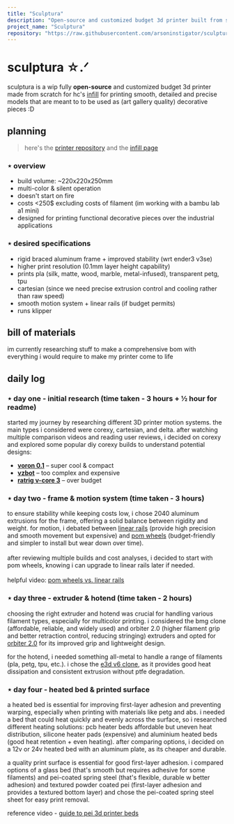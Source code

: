 ```yaml
---
title: "Sculptura"
description: "Open-source and customized budget 3d printer built from scratch for printing multicolor decorative items :D"
project_name: "Sculptura"
repository: "https://raw.githubusercontent.com/arsoninstigator/sculptura/refs/heads/main/README.md"
---
```

# sculptura ☆.ᐟ

sculptura is a wip fully **open-source** and customized budget 3d printer made from scratch for hc's [infill](infill.hackclub.com) for printing smooth, detailed and precise models that are meant to to be used as (art gallery quality) decorative pieces :D

## planning
> here's the [printer repository](https://arsoninstigator/sculptura) and the [infill page](https://infill.hackclub.com/printers/sculptura/)
> 
### ⋆ overview
- build volume: ~220x220x250mm
- multi-color & silent operation
- doesn't start on fire
- costs <250$ excluding costs of filament (im working with a bambu lab a1 mini)
- designed for printing functional decorative pieces over the industrial applications

### ⋆ desired specifications
- rigid braced aluminum frame + improved stability (wrt ender3 v3se)
- higher print resolution (0.1mm layer height capability)
- prints pla (silk, matte, wood, marble, metal-infused), transparent petg, tpu
- cartesian (since we need precise extrusion control and cooling rather than raw speed)
- smooth motion system + linear rails (if budget permits)
- runs klipper

## bill of materials
im currently researching stuff to make a comprehensive bom with everything i would require to make my printer come to life

## daily log
### ⋆ day one - initial research (time taken - 3 hours + ½ hour for readme)
started my journey by researching different 3D printer motion systems. the main types i considered were corexy, cartesian, and delta. after watching multiple comparison videos and reading user reviews, i decided on corexy and explored some popular diy corexy builds to understand potential designs:
- **[voron 0.1](https://vorondesign.com/voron0)** – super cool & compact
- **[vzbot](https://github.com/VZBot3D/VZBot)** – too complex and expensive
- **[ratrig v-core 3](https://ratrig.com/)** – over budget

### ⋆ day two -  frame & motion system (time taken - 3 hours)
to ensure stability while keeping costs low, i chose 2040 aluminum extrusions for the frame, offering a solid balance between rigidity and weight. for motion, i debated between <ins>linear rails</ins> (provide high precision and smooth movement but expensive) and <ins>pom wheels</ins> (budget-friendly and simpler to install but wear down over time). <br> <br> 
after reviewing multiple builds and cost analyses, i decided to start with pom wheels, knowing i can upgrade to linear rails later if needed. <br><br>
helpful video: [pom wheels vs. linear rails](https://youtu.be/9LVSXidVbzE?si=kI6JSTTjm1Ju_WpN)

### ⋆ day three - extruder & hotend (time taken - 2 hours)
choosing the right extruder and hotend was crucial for handling various filament types, especially for multicolor printing. i considered the bmg clone (affordable, reliable, and widely used) and orbiter 2.0 (higher filament grip and better retraction control, reducing stringing) extruders and opted for <ins>orbiter 2.0</ins> for its improved grip and lightweight design. 

for the hotend, i needed something all-metal to handle a range of filaments (pla, petg, tpu, etc.). i chose the <ins>e3d v6 clone</ins>, as it provides good heat dissipation and consistent extrusion without ptfe degradation.

### ⋆ day four - heated bed & printed surface
a heated bed is essential for improving first-layer adhesion and preventing warping, especially when printing with materials like petg and abs. i needed a bed that could heat quickly and evenly across the surface, so i researched different heating solutions: pcb heater beds affordable but uneven heat distribution, silicone heater pads (expensive) and aluminium heated beds (good heat retention + even heating). after comparing options, i decided on a 12v or 24v heated bed with an aluminum plate, as its cheaper and durable.

a quality print surface is essential for good first-layer adhesion. i compared options of a glass bed (that's smooth but requires adhesive for some filaments) and pei-coated spring steel (that's flexible, durable w better adhesion) and textured powder coated pei (first-layer adhesion and provides a textured bottom layer) and chose the pei-coated spring steel sheet for easy print removal.

reference video - [guide to pei 3d printer beds](https://youtu.be/Z7LK28tL028?si=_4-VgD_tuooDlpQ8)

